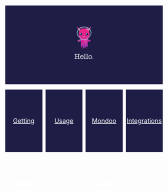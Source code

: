 ![Hello. Mondoo](./assets/hello.png)

<style>
.tile {
  display:block;
  height: 200px;
  width: 100%;
  border: none;
  background-color: #1E1D46;
  color: white !important;
  font-size: 20px;
  margin-right: 10px;
  line-height: 200px;
  text-align:center;
}

.tile:last-child {
  margin-right: 0px;
}

.flex-container {
  display: flex;
  flex-wrap: nowrap;
}
</style>

<div class="flex-container">
  <a href="/docs/get-started/" class="tile">
    <span >
      Getting Started
    </span>
  </a>
  <a href="/docs/usage/" class="tile">
    <span >
      Usage
    </span>
  </a>
  <a href="/docs/agent/" class="tile">
    <span class="tile">
      Mondoo Agent
    </span>
  </a>
  <a href="/docs/integration/" class="tile">
    <span class="tile">
      Integrations
    </span>
  </a>
</div>